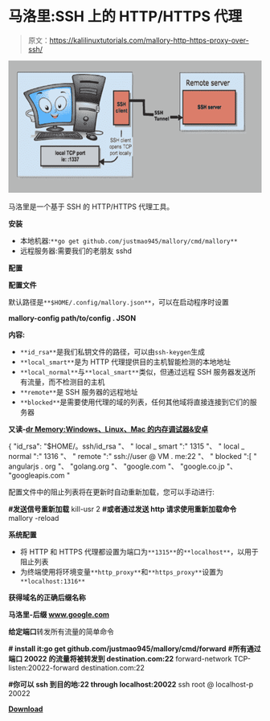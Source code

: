 # 马洛里:SSH 上的 HTTP/HTTPS 代理

> 原文：<https://kalilinuxtutorials.com/mallory-http-https-proxy-over-ssh/>

[![Mallory : HTTP/HTTPS Proxy Over SSH](img//a355a4d4e52aabe9d61ef50e2ad5aa9c.png "Mallory : HTTP/HTTPS Proxy Over SSH")](https://1.bp.blogspot.com/-XZivm3uY3hw/XcJxUeP_AlI/AAAAAAAADSk/dgcu7rlM61sJklje3eNAKWr0E0ZlHTljQCLcBGAsYHQ/s1600/ssh2http%2B%25281%2529.png)

马洛里是一个基于 SSH 的 HTTP/HTTPS 代理工具。

**安装**

*   本地机器:`**go get github.com/justmao945/mallory/cmd/mallory**`
*   远程服务器:需要我们的老朋友 sshd

**配置**

**配置文件**

默认路径是`**$HOME/.config/mallory.json**`，可以在启动程序时设置

**mallory-config path/to/config . JSON**

**内容:**

*   `**id_rsa**`是我们私钥文件的路径，可以由`ssh-keygen`生成
*   `**local_smart**`是为 HTTP 代理提供目的主机智能检测的本地地址
*   `**local_normal**`与`**local_smart**`类似，但通过远程 SSH 服务器发送所有流量，而不检测目的主机
*   `**remote**`是 SSH 服务器的远程地址
*   `**blocked**`是需要使用代理的域的列表，任何其他域将直接连接到它们的服务器

**又读-[dr Memory:Windows、Linux、Mac 的内存调试器&安卓](https://kalilinuxtutorials.com/drmemory-memory-debugger-windows-linux-mac-android/)**

{
"id_rsa": "$HOME/。ssh/id_rsa "、
" local _ smart ":" 1315 "、
" local _ normal ":" 1316 "、
" remote ":" ssh://user @ VM . me:22 "、
" blocked ":[
" angularjs . org "、
"golang.org "、
"google.com "、
"google.co.jp "、
"googleapis.com "

配置文件中的阻止列表将在更新时自动重新加载，您可以手动进行:

**#发送信号重新加载**
kill-usr 2
**#或者通过发送 http 请求使用重新加载命令**
mallory -reload

**系统配置**

*   将 HTTP 和 HTTPS 代理都设置为端口为`**1315**`的`**localhost**`，以用于阻止列表
*   为终端使用将环境变量`**http_proxy**`和`**https_proxy**`设置为`**localhost:1316**`

**获得域名的正确后缀名称**

**马洛里-后缀 www.google.com**

**给定端口**转发所有流量的简单命令

**# install it:go get github.com/justmao945/mallory/cmd/forward** 
**#所有通过端口 20022 的流量将被转发到 destination.com:22**
forward-network TCP-listen:20022-forward destination.com:22

**#你可以 ssh 到目的地:22 through localhost:20022** ssh root @ localhost-p 20022

[**Download**](https://github.com/justmao945/mallory)